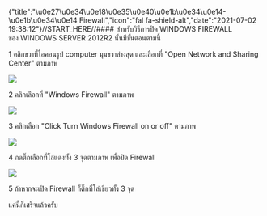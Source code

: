 {"title":"\u0e27\u0e34\u0e18\u0e35\u0e40\u0e1b\u0e34\u0e14-\u0e1b\u0e34\u0e14 Firewall","icon":"fal fa-shield-alt","date":"2021-07-02 19:38:12"}//START_HERE//#### สำหรับวิธีการปิด WINDOWS FIREWALL <br> ของ WINDOWS SERVER 2012R2 นั้นมีขั้นตอนตามนี้

1 คลิกขวาที่ไอคอนรูป computer มุมขวาล่างสุด และเลือกที่ "Open Network and Sharing Center" ตามภาพ

![](https://controlpanel.craft.in.th/assets/image/fw1.png)

2 คลิกเลือกที่ "Windows Firewall" ตามภาพ

![](https://controlpanel.craft.in.th/assets/image/fw2.png)

3 คลิกเลือก "Click Turn Windows Firewall on or off" ตามภาพ

![](https://controlpanel.craft.in.th/assets/image/fw3.png)

4 กดติ๊กเลือกที่โล่แดงทั้ง 3 จุดตามภาพ เพื่อปิด Firewall

![](https://controlpanel.craft.in.th/assets/image/fw4.png)

5 ถ้าหากจะเปิด Firewall ก็ติ๊กที่โล่เขียวทั้ง 3 จุด

แค่นี้ก็เสร็จแล้วครับ